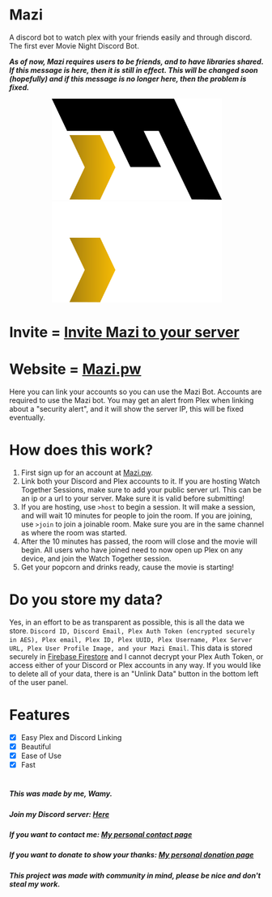 # Mazi
A discord bot to watch plex with your friends easily and through discord. The first ever Movie Night Discord Bot.

***As of now, Mazi requires users to be friends, and to have libraries shared. If this message is here, then it is still in effect. This will be changed soon (hopefully) and if this message is no longer here, then the problem is fixed.***
<div align="center">
  <img src="/assets/mazilogodark.png#gh-light-mode-only" height="200">
  <img src="/assets/mazilogolight.png#gh-dark-mode-only" height="200">
</div>

# Invite = [Invite Mazi to your server](https://discord.com/api/oauth2/authorize?client_id=978163786886311977&permissions=93184&redirect_uri=https%3A%2F%2Fapi.mazi.pw%2Fdiscordsuccess&scope=bot%20applications.commands)

# Website = [Mazi.pw](https://mazi.pw)

Here you can link your accounts so you can use the Mazi Bot. Accounts are required to use the Mazi bot. You may get an alert from Plex when linking about a "security alert", and it will show the server IP, this will be fixed eventually.

# How does this work?
1. First sign up for an account at [Mazi.pw](https://mazi.pw/user).
2. Link both your Discord and Plex accounts to it. If you are hosting Watch Together Sessions, make sure to add your public server url. This can be an ip or a url to your server. Make sure it is valid before submitting!
3. If you are hosting, use `>host` to begin a session. It will make a session, and will wait 10 minutes for people to join the room. If you are joining, use `>join` to join a joinable room. Make sure you are in the same channel as where the room was started.
4. After the 10 minutes has passed, the room will close and the movie will begin. All users who have joined need to now open up Plex on any device, and join the Watch Together session.
5. Get your popcorn and drinks ready, cause the movie is starting!

# Do you store my data?
Yes, in an effort to be as transparent as possible, this is all the data we store. `Discord ID, Discord Email, Plex Auth Token (encrypted securely in AES), Plex email, Plex ID, Plex UUID, Plex Username, Plex Server URL, Plex User Profile Image, and your Mazi Email`. This data is stored securely in [Firebase Firestore](https://firebase.google.com/support/privacy) and I cannot decrypt your Plex Auth Token, or access either of your Discord or Plex accounts in any way. If you would like to delete all of your data, there is an "Unlink Data" button in the bottom left of the user panel. 

# Features
- [x] Easy Plex and Discord Linking
- [x] Beautiful
- [X] Ease of Use
- [X] Fast

#

##### This was made by me, Wamy.
##### Join my Discord server: [Here](https://discord.gg/47SnjxgBFb)
##### If you want to contact me: [My personal contact page](https://homeonacloud.com/contact)
##### If you want to donate to show your thanks: [My personal donation page](https://homeonacloud.com/donate)
##### This project was made with community in mind, please be nice and don't steal my work.
